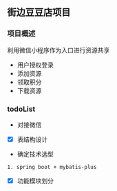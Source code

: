 ## 街边豆豆店项目

### 项目概述
利用微信小程序作为入口进行资源共享
* 用户授权登录
* 添加资源
* 领取积分
* 下载资源

### todoList
* 对接微信
* [x] 表结构设计
* 确定技术选型
```$xslt
1. spring boot + mybatis-plus
```
* [x] 功能模块划分


